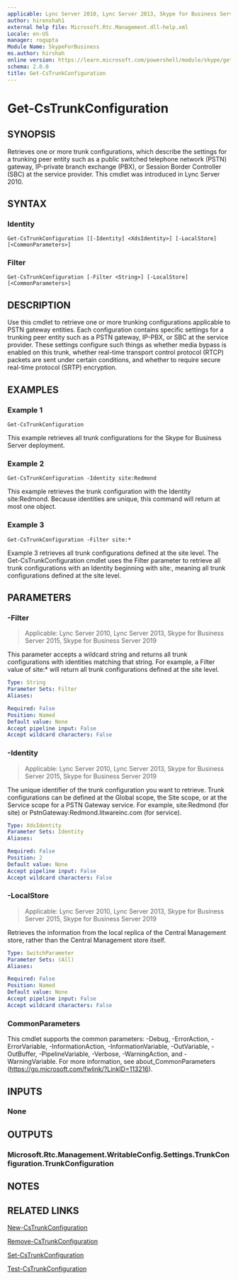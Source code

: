 ```yaml
---
applicable: Lync Server 2010, Lync Server 2013, Skype for Business Server 2015, Skype for Business Server 2019
author: hirenshah1
external help file: Microsoft.Rtc.Management.dll-help.xml
Locale: en-US
manager: rogupta
Module Name: SkypeForBusiness
ms.author: hirshah
online version: https://learn.microsoft.com/powershell/module/skype/get-cstrunkconfiguration
schema: 2.0.0
title: Get-CsTrunkConfiguration
---
```


# Get-CsTrunkConfiguration

## SYNOPSIS
Retrieves one or more trunk configurations, which describe the settings for a trunking peer entity such as a public switched telephone network (PSTN) gateway, IP-private branch exchange (PBX), or Session Border Controller (SBC) at the service provider.
This cmdlet was introduced in Lync Server 2010.


## SYNTAX

### Identity
```
Get-CsTrunkConfiguration [[-Identity] <XdsIdentity>] [-LocalStore] [<CommonParameters>]
```

### Filter
```
Get-CsTrunkConfiguration [-Filter <String>] [-LocalStore] [<CommonParameters>]
```

## DESCRIPTION
Use this cmdlet to retrieve one or more trunking configurations applicable to PSTN gateway entities.
Each configuration contains specific settings for a trunking peer entity such as a PSTN gateway, IP-PBX, or SBC at the service provider.
These settings configure such things as whether media bypass is enabled on this trunk, whether real-time transport control protocol (RTCP) packets are sent under certain conditions, and whether to require secure real-time protocol (SRTP) encryption.


## EXAMPLES

### Example 1
```
Get-CsTrunkConfiguration
```

This example retrieves all trunk configurations for the Skype for Business Server deployment.

### Example 2
```
Get-CsTrunkConfiguration -Identity site:Redmond
```

This example retrieves the trunk configuration with the Identity site:Redmond.
Because identities are unique, this command will return at most one object.

### Example 3
```
Get-CsTrunkConfiguration -Filter site:*
```

Example 3 retrieves all trunk configurations defined at the site level.
The Get-CsTrunkConfiguration cmdlet uses the Filter parameter to retrieve all trunk configurations with an Identity beginning with site:, meaning all trunk configurations defined at the site level.


## PARAMETERS

### -Filter

> Applicable: Lync Server 2010, Lync Server 2013, Skype for Business Server 2015, Skype for Business Server 2019

This parameter accepts a wildcard string and returns all trunk configurations with identities matching that string.
For example, a Filter value of site:* will return all trunk configurations defined at the site level.

```yaml
Type: String
Parameter Sets: Filter
Aliases:

Required: False
Position: Named
Default value: None
Accept pipeline input: False
Accept wildcard characters: False
```

### -Identity

> Applicable: Lync Server 2010, Lync Server 2013, Skype for Business Server 2015, Skype for Business Server 2019

The unique identifier of the trunk configuration you want to retrieve.
Trunk configurations can be defined at the Global scope, the Site scope, or at the Service scope for a PSTN Gateway service.
For example, site:Redmond (for site) or PstnGateway:Redmond.litwareinc.com (for service).

```yaml
Type: XdsIdentity
Parameter Sets: Identity
Aliases:

Required: False
Position: 2
Default value: None
Accept pipeline input: False
Accept wildcard characters: False
```

### -LocalStore

> Applicable: Lync Server 2010, Lync Server 2013, Skype for Business Server 2015, Skype for Business Server 2019

Retrieves the information from the local replica of the Central Management store, rather than the Central Management store itself.

```yaml
Type: SwitchParameter
Parameter Sets: (All)
Aliases:

Required: False
Position: Named
Default value: None
Accept pipeline input: False
Accept wildcard characters: False
```

### CommonParameters
This cmdlet supports the common parameters: -Debug, -ErrorAction, -ErrorVariable, -InformationAction, -InformationVariable, -OutVariable, -OutBuffer, -PipelineVariable, -Verbose, -WarningAction, and -WarningVariable. For more information, see about_CommonParameters (https://go.microsoft.com/fwlink/?LinkID=113216).


## INPUTS

### None


## OUTPUTS

### Microsoft.Rtc.Management.WritableConfig.Settings.TrunkConfiguration.TrunkConfiguration


## NOTES


## RELATED LINKS

[New-CsTrunkConfiguration](New-CsTrunkConfiguration.md)

[Remove-CsTrunkConfiguration](Remove-CsTrunkConfiguration.md)

[Set-CsTrunkConfiguration](Set-CsTrunkConfiguration.md)

[Test-CsTrunkConfiguration](Test-CsTrunkConfiguration.md)
